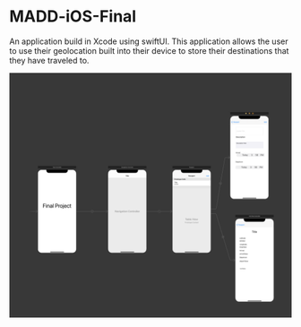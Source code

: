 # MADD-iOS-Final

An application build in Xcode using swiftUI. This application allows the user to use their geolocation built into their device to store their destinations that they have traveled to.

<img src="https://github.com/tan00060/MADD-iOS-Final/blob/main/iosPic/allScreens.png"/>

